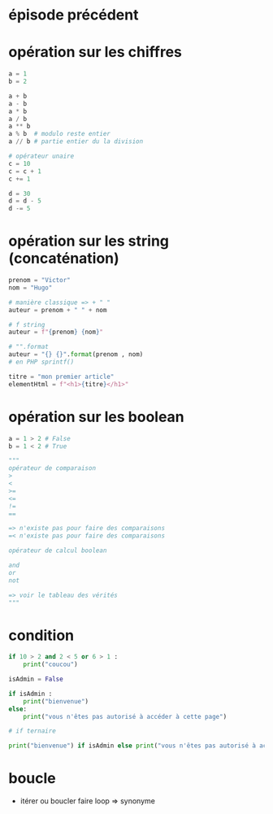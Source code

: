 # épisode précédent

# opération sur les chiffres 

```py
a = 1
b = 2

a + b
a - b
a * b
a / b
a ** b
a % b  # modulo reste entier
a // b # partie entier du la division

# opérateur unaire
c = 10 
c = c + 1
c += 1

d = 30
d = d - 5
d -= 5
```

# opération sur les string (concaténation)

```py
prenom = "Victor"
nom = "Hugo"

# manière classique => + " "
auteur = prenom + " " + nom 

# f string
auteur = f"{prenom} {nom}"

# "".format
auteur = "{} {}".format(prenom , nom)
# en PHP sprintf()

titre = "mon premier article"
elementHtml = f"<h1>{titre}</h1>"
```

# opération sur les boolean

```py
a = 1 > 2 # False
b = 1 < 2 # True

"""
opérateur de comparaison
>
<
>=
<=
!=
==

=> n'existe pas pour faire des comparaisons
=< n'existe pas pour faire des comparaisons

opérateur de calcul boolean

and
or
not

=> voir le tableau des vérités
"""
```

# condition 

```py 
if 10 > 2 and 2 < 5 or 6 > 1 :
    print("coucou")

isAdmin = False

if isAdmin :
    print("bienvenue")
else:
    print("vous n'êtes pas autorisé à accéder à cette page")

# if ternaire 

print("bienvenue") if isAdmin else print("vous n'êtes pas autorisé à accéder à cette page")
```

# boucle

- itérer ou boucler faire loop => synonyme 